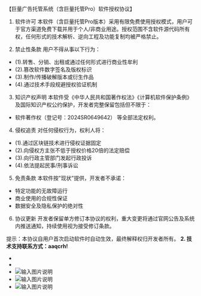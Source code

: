 【巨量广告托管系统（含巨量托管Pro）软件授权协议】

1. 软件许可
本软件（含巨量托管Pro版本）采用有限免费使用授权模式，用户可于官方渠道免费下载并用于个人/非商业用途。授权范围不含软件源代码所有权，任何形式的技术解析、逆向工程及功能复制均被严格禁止。

2. 禁止性条款
用户不得从事以下行为：
- (1).转售、分销、出租或通过任何形式进行商业性牟利
- (2).篡改软件数字签名及版权标识
- (3).制作/传播破解版本或衍生作品
- (4).通过技术手段规避授权验证机制

3. 知识产权声明
本软件受《中华人民共和国著作权法》《计算机软件保护条例》及国际知识产权公约保护，开发者完整保留包括但不限于：
- 软件著作权（登记号：2024SR0649642）
等全部法定权利。

4. 侵权追责
对任何侵权行为，权利人将：
- (1).通过区块链技术进行侵权证据固定
- (2).向侵权方主张不低于授权价格20倍的法定赔偿
- (3).向行政主管部门发起行政投诉
- (4).依法提起民事/刑事诉讼

5. 免责条款
本软件按"现状"提供，开发者不承诺：
- 特定功能的无故障运行
- 商业使用的合规性保证
- 数据安全及隐私保护的绝对性

6. 协议更新
开发者保留单方修订本协议的权利，重大变更将通过官网公告及系统内推送通知，持续使用视为接受修订条款。

提示：本协议自用户首次启动软件时自动生效，最终解释权归开发者所有。
 **2. 技术支持联系方式：aaqcrh!** 


- 
- 
- ![输入图片说明](%E6%88%AA%E5%B1%8F2025-03-12%2015.25.08.png)
- ![输入图片说明](%E6%88%AA%E5%B1%8F2025-03-12%2015.28.03.png)
- ![输入图片说明](%E5%B7%A8%E9%87%8F%E5%B9%BF%E5%91%8A%E6%89%98%E7%AE%A1%E7%B3%BB%E7%BB%9F%E8%91%97%E4%BD%9C%E6%9D%83%E7%99%BB%E8%AE%B0%E8%AF%81%E4%B9%A6.png)
